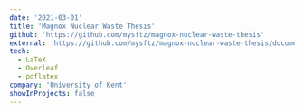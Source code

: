 ```yaml
---
date: '2021-03-01'
title: 'Magnox Nuclear Waste Thesis'
github: 'https://github.com/mysftz/magnox-nuclear-waste-thesis'
external: 'https://github.com/mysftz/magnox-nuclear-waste-thesis/document/main.pdf'
tech:
  - LaTeX
  - Overleaf
  - pdflatex
company: 'University of Kent'
showInProjects: false
---
```

